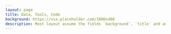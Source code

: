 ```yaml
--- 
layout: page 
title: Data, Tools, Code 
background: https://via.placeholder.com/1000x400 
description: Most layout assume the fields `background`, `title` and an optional `description` 
---
```

